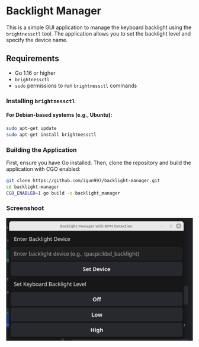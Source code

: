 # Backlight Manager

This is a simple GUI application to manage the keyboard backlight using the `brightnessctl` tool. The application allows you to set the backlight level and specify the device name.

## Requirements

- Go 1.16 or higher
- `brightnessctl`
- `sudo` permissions to run `brightnessctl` commands

### Installing `brightnessctl`

#### For Debian-based systems (e.g., Ubuntu):
```sh
sudo apt-get update
sudo apt-get install brightnessctl
```

### Building the Application

First, ensure you have Go installed. Then, clone the repository and build the application with CGO enabled:

```sh
git clone https://github.com/igun997/backlight-manager.git
cd backlight-manager
CGO_ENABLED=1 go build -o backlight_manager
```

### Screenshoot 

![Backlight Manager Screenshot](https://github.com/igun997/backligt-manager/blob/master/screenshoot.png?raw=true)
